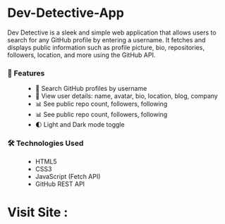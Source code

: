 # Dev-Detective-App

<p>Dev Detective is a sleek and simple web application that allows users to search for any GitHub profile by entering a username. It fetches and displays public information such as profile picture, bio, repositories, followers, location, and more using the GitHub API.</p>

<dl>
  <dt><h3>📸 Features</h3></dt>
  <dd>
    <ul>
      <li>🔎 Search GitHub profiles by username</li>
      <li>👤 View user details: name, avatar, bio, location, blog, company</li>
      <li>📊 See public repo count, followers, following</li>
      <li>📊 See public repo count, followers, following</li>
      <li>🌓 Light and Dark mode toggle</li>
    </ul>
  </dd>
</dl>

<dl>
  <dt><h3>🛠️ Technologies Used</h3></dt>
  <dd>
    <ul>
      <li>HTML5</li>
      <li>CSS3</li>
      <li>JavaScript (Fetch API)</li>
      <li>GitHub REST API</li>
    </ul>
  </dd>
</dl>

# Visit Site :


